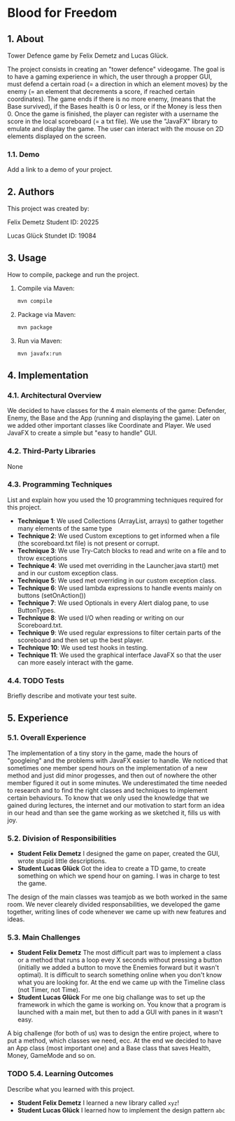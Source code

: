 # Blood for Freedom

## 1. About

Tower Defence game by Felix Demetz and Lucas Glück.

The project consists in creating an "tower defence" videogame. The goal is to have a gaming experience in which, the user through a propper GUI, must defend a certain road (= a direction in which an element moves) by the enemy (= an element that decrements a score, if reached certain coordinates). The game ends if there is no more enemy, (means that the Base survived), if the Bases health is 0 or less, or if the Money is less then 0. Once the game is finished, the player can register with a username the score in the local scoreboard (= a txt file). We use the "JavaFX" library to emulate and display the game. The user can interact with the mouse on 2D elements displayed on the screen. 

### 1.1. Demo

Add a link to a demo of your project.

## 2. Authors

This project was created by:

Felix Demetz Student ID: 20225

Lucas Glück Stundet ID: 19084

## 3. Usage

How to compile, packege and run the project.

1. Compile via Maven:
   ```bash
   mvn compile
   ```
2. Package via Maven:
   ```bash
   mvn package
   ```
3. Run via Maven:
   ```bash
   mvn javafx:run
   ```
<!-- 4. Run your application via the jar you generate:
   ```bash
   java -jar target/ProjectLF-1.0-SNAPSHOT.jar
   ``` -->

## 4. Implementation

### 4.1. Architectural Overview

We decided to have classes for the 4 main elements of the game: Defender, Enemy, the Base and the App (running and displaying the game). Later on we added other important classes like Coordinate and Player.
We used JavaFX to create a simple but "easy to handle" GUI.

### 4.2. Third-Party Libraries

None

### 4.3. Programming Techniques

List and explain how you used the 10 programming techniques required for this project.

- **Technique 1**: We used Collections (ArrayList, arrays) to gather together many elements of the same type
- **Technique 2**: We used Custom exceptions to get informed when a file (the scoreboard.txt file) is not present or corrupt.
- **Technique 3**: We use Try-Catch blocks to read and write on a file and to throw exceptions
- **Technique 4**: We used met overriding in the Launcher.java start() met and in our custom exception class.
- **Technique 5**: We used met overriding in our custom exception class.
- **Technique 6**: We used lambda expressions to handle events mainly on buttons (setOnAction())
- **Technique 7**: We used Optionals in every Alert dialog pane, to use ButtonTypes.
- **Technique 8**: We used I/O when reading or writing on our Scoreboard.txt.
- **Technique 9**: We used regular expressions to filter certain parts of the scoreboard and then set up the best player.
- **Technique 10**: We used test hooks in testing.
- **Technique 11**: We used the graphical interface JavaFX so that the user can more easely interact with the game.

### 4.4. TODO Tests

Briefly describe and motivate your test suite.

## 5. Experience

### 5.1. Overall Experience

The implementation of a tiny story in the game, made the hours of "googleing" and the problems with JavaFX easier to handle. We noticed that sometimes one member spend hours on the implementation of a new method and just did minor progesses, and then out of nowhere the other member figured it out in some minutes. We underestimated the time needed to research and to find the right classes and techniques to implement certain behaviours.
To know that we only used the knowledge that we gained during lectures, the internet and our motivation to start form an idea in our head and than see the game working as we sketched it, fills us with joy.

### 5.2. Division of Responsibilities

- **Student Felix Demetz** I designed the game on paper, created the GUI, wrote stupid little descriptions.
- **Student Lucas Glück** Got the idea to create a TD game, to create something on which we spend hour on gaming. I was in charge to test the game.

The design of the main classes was teamjob as we both worked in the same room.
We never clearely divided responsabilities, we developed the game together, writing lines of code whenever we came up with new features and ideas.

### 5.3. Main Challenges

- **Student Felix Demetz** The most difficult part was to implement a class or a method that runs a loop evey X seconds without pressing a button (initially we added a button to move the Enemies forward but it wasn't optimal). It is difficult to search something online when you don't know what you are looking for. At the end we came up with the Timeline class (not Timer, not Time).
- **Student Lucas Glück** For me one big challange was to set up the framework in which the game is working on. You know that a program is launched with a main met, but then to add a GUI with panes in it wasn't easy.

A big challenge (for both of us) was to design the entire project, where to put a method, which classes we need, ecc. At the end we decided to have an App class (most important one) and a Base class that saves Health, Money, GameMode and so on.

### TODO 5.4. Learning Outcomes

Describe what you learned with this project.

- **Student Felix Demetz** I learned a new library called `xyz`!
- **Student Lucas Glück** I learned how to implement the design pattern `abc`